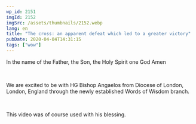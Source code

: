 ```yaml
---
wp_id: 2151
imgId: 2152
imgSrc: /assets/thumbnails/2152.webp
lang: en
title: "The cross: an apparent defeat which led to a greater victory"
pubDate: 2020-04-04T14:31:15
tags: ["wow"]
---
```


<!-- page: 6 -->

<p>In the name of the Father, the Son, the Holy Spirit one God Amen</p>
<p>&nbsp;</p>
<p>We are excited to be with HG Bishop Angaelos from Diocese of London, London, England through the newly established Words of Wisdom branch.</p>
<p>&nbsp;</p>
<p>This video was of course used with his blessing.</p>

